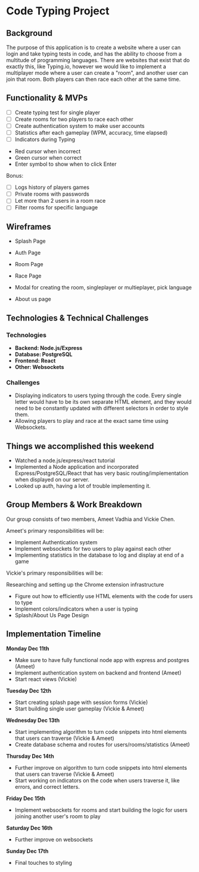 # Code Typing Project

## Background

The purpose of this application is to create a website where a user can login and take typing tests in code, and has the ability to choose from a multitude of programming languages. There are websites that exist that do exactly this, like Typing.io, however we would like to implement a multiplayer mode where a user can create a "room", and another user can join that room. Both players can then race each other at the same time.

## Functionality & MVPs

- [ ] Create typing test for single player
- [ ] Create rooms for two players to race each other
- [ ] Create authentication system to make user accounts
- [ ] Statistics after each gameplay (WPM, accuracy, time elapsed)
- [ ] Indicators during Typing
 - Red cursor when incorrect
 - Green cursor when correct
 - Enter symbol to show when to click Enter

Bonus:
- [ ] Logs history of players games
- [ ] Private rooms with passwords
- [ ] Let more than 2 users in a room race
- [ ] Filter rooms for specific language

## Wireframes

- Splash Page

- Auth Page

- Room Page

- Race Page
 - Modal for creating the room, singleplayer or multieplayer, pick language

- About us page

## Technologies & Technical Challenges

### Technologies
- **Backend: Node.js/Express**
- **Database: PostgreSQL**
- **Frontend: React**
- **Other: Websockets**

### Challenges
- Displaying indicators to users typing through the code. Every single letter would have to be its own separate HTML element, and they would need to be constantly updated with different selectors in order to style them.
- Allowing players to play and race at the exact same time using Websockets.

## Things we accomplished this weekend
- Watched a node.js/express/react tutorial
- Implemented a Node application and incorporated Express/PostgreSQL/React that has very basic routing/implementation when displayed on our server.
- Looked up auth, having a lot of trouble implementing it.

## Group Members & Work Breakdown

Our group consists of two members, Ameet Vadhia and Vickie Chen.

Ameet's primary responsibilities will be:

* Implement Authentication system
* Implement websockets for two users to play against each other
* Implementing statistics in the database to log and display at end of a game

Vickie's primary responsibilities will be:

Researching and setting up the Chrome extension infrastructure
* Figure out how to efficiently use HTML elements with the code for users to type
* Implement colors/indicators when a user is typing
* Splash/About Us Page Design

## Implementation Timeline

**Monday Dec 11th**
- Make sure to have fully functional node app with express and postgres (Ameet)
- Implement authentication system on backend and frontend (Ameet)
- Start react views (Vickie)

**Tuesday Dec 12th**
- Start creating splash page with session forms (Vickie)
- Start building single user gameplay (Vickie & Ameet)

**Wednesday Dec 13th**
- Start implementing algorithm to turn code snippets into html elements that users can traverse (Vickie & Ameet)
- Create database schema and routes for users/rooms/statistics (Ameet)

**Thursday Dec 14th**
- Further improve on algorithm to turn code snippets into html elements that users can traverse (Vickie & Ameet)
- Start working on indicators on the code when users traverse it, like errors, and correct letters.

**Friday Dec 15th**
- Implement websockets for rooms and start building the logic for users joining another user's room to play

**Saturday Dec 16th**
- Further improve on websockets

**Sunday Dec 17th**
- Final touches to styling
